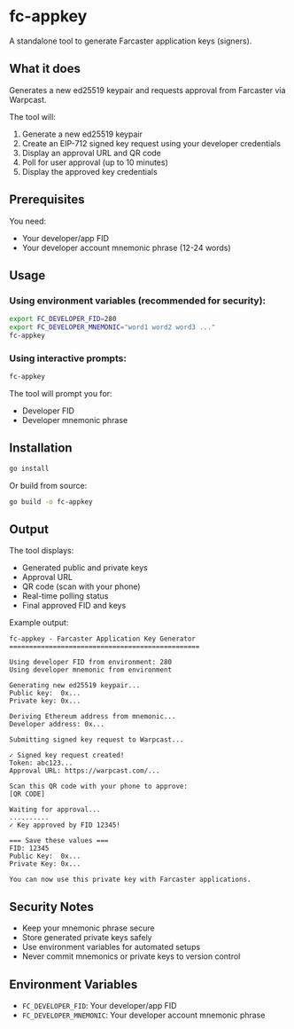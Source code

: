 # fc-appkey

A standalone tool to generate Farcaster application keys (signers).

## What it does

Generates a new ed25519 keypair and requests approval from Farcaster via Warpcast.

The tool will:
1. Generate a new ed25519 keypair
2. Create an EIP-712 signed key request using your developer credentials
3. Display an approval URL and QR code
4. Poll for user approval (up to 10 minutes)
5. Display the approved key credentials

## Prerequisites

You need:
- Your developer/app FID
- Your developer account mnemonic phrase (12-24 words)

## Usage

### Using environment variables (recommended for security):

```bash
export FC_DEVELOPER_FID=280
export FC_DEVELOPER_MNEMONIC="word1 word2 word3 ..."
fc-appkey
```

### Using interactive prompts:

```bash
fc-appkey
```

The tool will prompt you for:
- Developer FID
- Developer mnemonic phrase

## Installation

```bash
go install
```

Or build from source:

```bash
go build -o fc-appkey
```

## Output

The tool displays:
- Generated public and private keys
- Approval URL
- QR code (scan with your phone)
- Real-time polling status
- Final approved FID and keys

Example output:
```
fc-appkey - Farcaster Application Key Generator
================================================

Using developer FID from environment: 280
Using developer mnemonic from environment

Generating new ed25519 keypair...
Public key:  0x...
Private key: 0x...

Deriving Ethereum address from mnemonic...
Developer address: 0x...

Submitting signed key request to Warpcast...

✓ Signed key request created!
Token: abc123...
Approval URL: https://warpcast.com/...

Scan this QR code with your phone to approve:
[QR CODE]

Waiting for approval...
..........
✓ Key approved by FID 12345!

=== Save these values ===
FID: 12345
Public Key:  0x...
Private Key: 0x...

You can now use this private key with Farcaster applications.
```

## Security Notes

- Keep your mnemonic phrase secure
- Store generated private keys safely
- Use environment variables for automated setups
- Never commit mnemonics or private keys to version control

## Environment Variables

- `FC_DEVELOPER_FID`: Your developer/app FID
- `FC_DEVELOPER_MNEMONIC`: Your developer account mnemonic phrase
